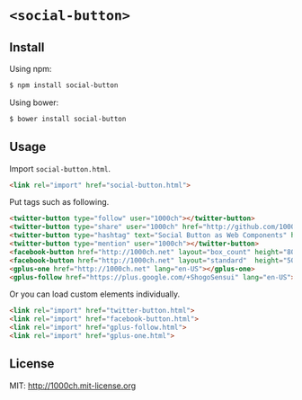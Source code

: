 # `<social-button>`

## Install

Using npm:

```bash
$ npm install social-button
```

Using bower:

```bash
$ bower install social-button
```

## Usage

Import `social-button.html`.

```html
<link rel="import" href="social-button.html">
```

Put tags such as following.

```html
<twitter-button type="follow" user="1000ch"></twitter-button>
<twitter-button type="share" user="1000ch" href="http://github.com/1000ch/social-button" text="Social Button as Web Components"></twitter-button>
<twitter-button type="hashtag" text="Social Button as Web Components" hashtag="webcomponents"></twitter-button>
<twitter-button type="mention" user="1000ch"></twitter-button>
<facebook-button href="http://1000ch.net" layout="box_count" height="80"></facebook-button>
<facebook-button href="http://1000ch.net" layout="standard"  height="50" width="250"></facebook-button>
<gplus-one href="http://1000ch.net" lang="en-US"></gplus-one>
<gplus-follow href="https://plus.google.com/+ShogoSensui" lang="en-US"></gplus-follow>
```

Or you can load custom elements individually.

```html
<link rel="import" href="twitter-button.html">
<link rel="import" href="facebook-button.html">
<link rel="import" href="gplus-follow.html">
<link rel="import" href="gplus-one.html">
```

## License

MIT: http://1000ch.mit-license.org
